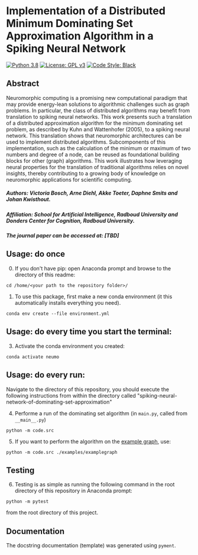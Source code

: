 # Implementation of a Distributed Minimum Dominating Set Approximation Algorithm in a Spiking Neural Network
[![Python 3.8][python_badge]](https://www.python.org/downloads/release/python-382/)
[![License: GPL v3](https://img.shields.io/badge/License-AGPLv3-blue.svg)](https://www.gnu.org/licenses/agpl-3.0)
[![Code Style: Black][black_badge]](https://github.com/ambv/black)

## Abstract
Neuromorphic computing is a promising new computational paradigm that may provide energy-lean solutions to algorithmic challenges such as graph problems. In particular, the class of distributed algorithms may benefit from translation to spiking neural networks. This work presents such a translation of a distributed approximation algorithm for the minimum dominating set problem, as described by Kuhn and Wattenhofer (2005), to a spiking neural network. This translation shows that neuromorphic architectures can be used to implement distributed algorithms. Subcomponents of this implementation, such as the calculation of the minimum or maximum of two numbers and degree of a node, can be reused as foundational building blocks for other (graph) algorithms. This work illustrates how leveraging neural properties for the translation of traditional algorithms relies on novel insights, thereby contributing to a growing body of knowledge on neuromorphic applications for scientific computing.

##### Authors: Victoria Bosch, Arne Diehl, Akke Toeter, Daphne Smits and Johan Kwisthout.   
##### Affiliation: School for Artificial Intelligence, Radboud University and Donders Center for Cognition, Radboud University.        
##### The journal paper can be accessed at: [TBD]

## Usage: do once

0. If you don't have pip: open Anaconda prompt and browse to the directory of this readme:
```
cd /home/<your path to the repository folder>/
```

1. To use this package, first make a new conda environment (it this automatically installs everything you need).
```
conda env create --file environment.yml
```

## Usage: do every time you start the terminal:

3. Activate the conda environment you created:
```
conda activate neumo
```

## Usage: do every run:

Navigate to the directory of this repository, you should execute the following instructions from within the directory called "spiking-neural-network-of-dominating-set-approximation"


4. Performe a run of the dominating set algorithm (in `main.py`, called from `__main__.py`)
```
python -m code.src
```

5. If you want to perform the algorithm on the [example graph](https://networkx.org/documentation/stable/reference/readwrite/graphml.html), use:
```
python -m code.src ./examples/examplegraph
```

## Testing

6. Testing is as simple as running the following command in the root directory of this repository in Anaconda prompt:
```
python -m pytest
```
from the root directory of this project.

## Documentation
The docstring documentation (template) was generated using `pyment`.

<!-- Un-wrapped URL's below (Mostly for Badges) -->
[black_badge]: https://img.shields.io/badge/code%20style-black-000000.svg
[python_badge]: https://img.shields.io/badge/python-3.6-blue.svg
